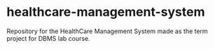# healthcare-management-system
Repository for the HealthCare Management System made as the term project for DBMS lab course.
